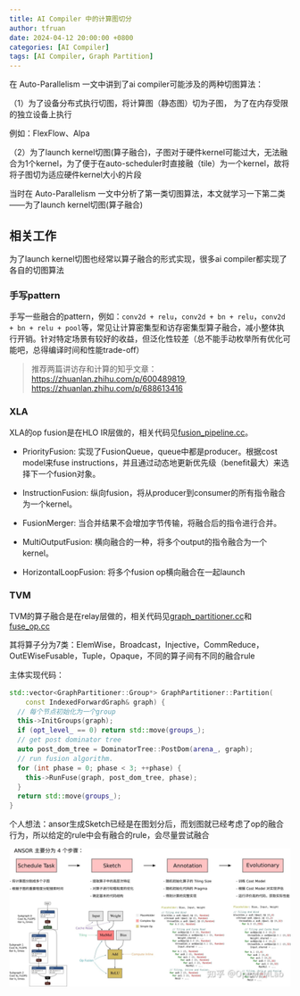 ```yaml
---
title: AI Compiler 中的计算图切分
author: tfruan
date: 2024-04-12 20:00:00 +0800
categories: [AI Compiler]
tags: [AI Compiler, Graph Partition]
---
```


在 Auto-Parallelism 一文中讲到了ai compiler可能涉及的两种切图算法：

（1）为了设备分布式执行切图，将计算图（静态图）切为子图， 为了在内存受限的独立设备上执行

例如：FlexFlow、Alpa

（2）为了launch kernel切图(算子融合)，子图对于硬件kernel可能过大，无法融合为1个kernel，为了便于在auto-scheduler时直接融（tile）为一个kernel，故将将子图切为适应硬件kernel大小的片段

当时在 Auto-Parallelism 一文中分析了第一类切图算法，本文就学习一下第二类——为了launch kernel切图(算子融合)

## 相关工作

为了launch kernel切图也经常以算子融合的形式实现，很多ai compiler都实现了各自的切图算法

### 手写pattern

手写一些融合的pattern，例如：`conv2d + relu`，`conv2d + bn + relu`，`conv2d + bn + relu + pool`等，常见让计算密集型和访存密集型算子融合，减小整体执行开销。针对特定场景有较好的收益，但泛化性较差（总不能手动枚举所有优化可能吧，总得编译时间和性能trade-off）

> 推荐两篇讲访存和计算的知乎文章：https://zhuanlan.zhihu.com/p/600489819, https://zhuanlan.zhihu.com/p/688613416

### XLA

XLA的op fusion是在HLO IR层做的，相关代码见[fusion_pipeline.cc](https://github.com/openxla/xla/blob/main/xla/service/gpu/fusion_pipeline.cc)。

- PriorityFusion: 实现了FusionQueue，queue中都是producer。根据cost model来fuse instructions，并且通过动态地更新优先级（benefit最大）来选择下一个fusion对象。

- InstructionFusion: 纵向fusion，将从producer到consumer的所有指令融合为一个kernel。

- FusionMerger: 当合并结果不会增加字节传输，将融合后的指令进行合并。

- MultiOutputFusion: 横向融合的一种，将多个output的指令融合为一个kernel。

- HorizontalLoopFusion: 将多个fusion op横向融合在一起launch

### TVM

TVM的算子融合是在relay层做的，相关代码见[graph_partitioner.cc](https://github.com/apache/tvm/blob/main/src/relay/analysis/graph_partitioner.cc)和[fuse_op.cc](https://github.com/apache/tvm/blob/main/src/relay/transforms/fuse_ops.cc)

其将算子分为7类：ElemWise，Broadcast，Injective，CommReduce，OutEWiseFusable，Tuple，Opaque，不同的算子间有不同的融合rule

主体实现代码：

```cpp
std::vector<GraphPartitioner::Group*> GraphPartitioner::Partition(
    const IndexedForwardGraph& graph) {
  // 每个节点初始化为一个group
  this->InitGroups(graph);
  if (opt_level_ == 0) return std::move(groups_);
  // get post dominator tree
  auto post_dom_tree = DominatorTree::PostDom(arena_, graph);
  // run fusion algorithm.
  for (int phase = 0; phase < 3; ++phase) {
    this->RunFuse(graph, post_dom_tree, phase);
  }
  return std::move(groups_);
}
```

个人想法：ansor生成Sketch已经是在图划分后，而划图就已经考虑了op的融合行为，所以给定的rule中会有融合的rule，会尽量尝试融合

![ansor_pipeline](/assets/img/blog/img_graph_partition/ansor.png)